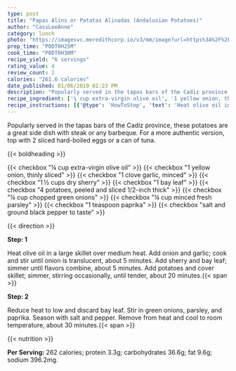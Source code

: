 ```yaml
---
type: post
title: "Papas Alins or Patatas Alinadas (Andalusian Potatoes)"
author: "CassLeeAnne"
category: lunch
photo: "https://imagesvc.meredithcorp.io/v3/mm/image?url=https%3A%2F%2Fimages.media-allrecipes.com%2Fuserphotos%2F3328515.jpg"
prep_time: "P0DT0H25M"
cook_time: "P0DT0H30M"
recipe_yield: "6 servings"
rating_value: 4
review_count: 2
calories: "261.6 calories"
date_published: 01/06/2019 01:23 PM
description: "Popularly served in the tapas bars of the Cadiz province, these potatoes are a great side dish with steak or any barbeque. For a more authentic version, top with 2 sliced hard-boiled eggs or a can of tuna."
recipe_ingredient: ['¼ cup extra-virgin olive oil', '1 yellow onion, thinly sliced', '1 clove garlic, minced', '1\u2009½ cups dry sherry', '1 bay leaf', '4 potatoes, peeled and sliced 1/2-inch thick', '¼ cup chopped green onions', '¼ cup minced fresh parsley', '1 teaspoon paprika', 'salt and ground black pepper to taste']
recipe_instructions: [{'@type': 'HowToStep', 'text': 'Heat olive oil in a large skillet over medium heat. Add onion and garlic; cook and stir until onion is translucent, about 5 minutes. Add sherry and bay leaf; simmer until flavors combine, about 5 minutes. Add potatoes and cover skillet; simmer, stirring occasionally, until tender, about 20 minutes.\n'}, {'@type': 'HowToStep', 'text': 'Reduce heat to low and discard bay leaf. Stir in green onions, parsley, and paprika. Season with salt and pepper. Remove from heat and cool to room temperature, about 30 minutes.\n'}]
---
```


Popularly served in the tapas bars of the Cadiz province, these potatoes are a great side dish with steak or any barbeque. For a more authentic version, top with 2 sliced hard-boiled eggs or a can of tuna. 

{{< boldheading >}}

{{< checkbox "¼ cup extra-virgin olive oil" >}}
{{< checkbox "1  yellow onion, thinly sliced" >}}
{{< checkbox "1 clove garlic, minced" >}}
{{< checkbox "1 ½ cups dry sherry" >}}
{{< checkbox "1  bay leaf" >}}
{{< checkbox "4  potatoes, peeled and sliced 1/2-inch thick" >}}
{{< checkbox "¼ cup chopped green onions" >}}
{{< checkbox "¼ cup minced fresh parsley" >}}
{{< checkbox "1 teaspoon paprika" >}}
{{< checkbox "salt and ground black pepper to taste" >}}


{{< direction >}}

**Step: 1**

Heat olive oil in a large skillet over medium heat. Add onion and garlic; cook and stir until onion is translucent, about 5 minutes. Add sherry and bay leaf; simmer until flavors combine, about 5 minutes. Add potatoes and cover skillet; simmer, stirring occasionally, until tender, about 20 minutes.{{< span >}}

**Step: 2**

Reduce heat to low and discard bay leaf. Stir in green onions, parsley, and paprika. Season with salt and pepper. Remove from heat and cool to room temperature, about 30 minutes.{{< span >}}

{{< nutrition >}}

**Per Serving:** 262 calories; protein 3.3g; carbohydrates 36.6g; fat 9.6g; sodium 396.2mg.
